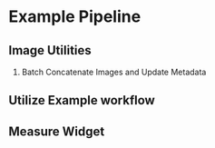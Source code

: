 # Example Pipeline

## Image Utilities

1. Batch Concatenate Images and Update Metadata

## Utilize Example workflow

## Measure Widget
